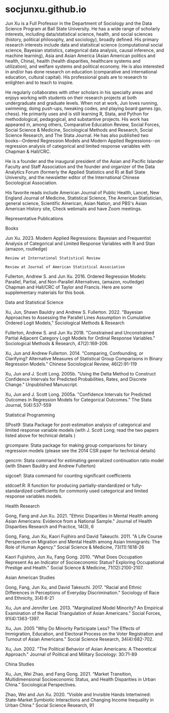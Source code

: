 # socjunxu.github.io
Jun Xu is a Full Professor  in the Department of Sociology and the Data Science Program at Ball State University. He has a wide range of scholarly interests, including data/statistical science, health, and social sciences (history, political philosophy, and sociology), broadly defined. His primary research interests include data and statistical science (computational social science, Bayesian statistics, categorical data analysis, causal inference, and machine learning), Asia and Asian America (Asian American politics and health, China),  health (health disparities, healthcare systems and utilization), and welfare systems and political economy. He is also interested in and/or has done research on education (comparative and international education, cultural capital). His professional goals are to research to enlighten and to teach to inspire.

He regularly collaborates with other scholars in his specialty areas and enjoys working with students on their research projects at both undergraduate and graduate levels. When not at work, Jun loves running, swimming, doing push-ups, tweaking codes, and playing board games (go, chess). He primarily uses and is still learning R, Stata, and Python for methodological, pedagogical, and substantive projects. His work has appeared in, among others, Comparative Education Review, Social Forces, Social Science & Medicine, Sociological Methods and Research, Social Science Research, and The Stata Journal. He has also published two books--Ordered Regression Models and Modern Applied Regressions--on regression analysis of categorical and limited response variables with Chapman & Hall/CRC.

He is a founder and the inaugural president of the Asian and Pacific Islander Faculty and Staff Association and the founder and organizer of the Data Analytics Forum (formerly the Applied Statistics and R) at Ball State University, and the newsletter editor of the International Chinese Sociological Association.

His favorite reads include American Journal of Public Health, Lancet, New England Journal of Medicine, Statistical Science, The American Statistician, general science, Scientific American, Asian Nation, and PBS's Asian American History site,  Check webmails and have Zoom meetings.

Representative Publications

Books

Jun Xu. 2023. Modern Applied Regressions: Bayesian and Frequentist Analysis of Categorical and Limited Response Variables with R and Stan (amazon, routledge)

    Review at International Statistical Review

    Review at Journal of American Statistical Association

Fullerton, Andrew S. and Jun Xu. 2016. Ordered Regression Models: Parallel, Partial, and Non-Parallel Alternatives, (amazon, routledge) Chapman and Hall/CRC of Taylor and Francis. Here are some supplementary materials for this book.

Data and Statistical Science

Xu, Jun, Shawn Bauldry and Andrew S. Fullerton. 2022. "Bayesian Approaches to Assessing the Parallel Lines Assumption in Cumulative Ordered Logit Models," Sociological Methods & Research

Fullerton, Andrew S. and Jun Xu 2018. "Constrained and Unconstrained Partial Adjacent Category Logit Models for Ordinal Response Variables." Sociological Methods & Research, 47(2):169-206.

Xu, Jun and Andrew Fullerton. 2014. "Comparing, Confounding, or Clarifying? Alternative Measures of Statistical Group Comparisons in Binary Regression Models." Chinese Sociological Review, 46(2):91-119

Xu, Jun and J. Scott Long. 2005b. "Using the Delta Method to Construct Confidence Intervals for Predicted Probabilities, Rates, and Discrete Change." Unpublished Manuscript. 

Xu, Jun and J. Scott Long. 2005a. "Confidence Intervals for Predicted Outcomes in Regression Models for Categorical Outcomes." The Stata Journal, 5(4):537-559

Statistical Programming

SPost9: Stata Package for post-estimation analysis of categorical and limited response variable models (with J. Scott Long; read the two papers listed above for technical details )

grcompare: Stata package for making group comparisons for binary regression models (please see the 2014 CSR paper for technical details)

gencrm: Stata command for estimating generalized continuation ratio model (with Shawn Bauldry and Andrew Fullerton)

sigcoef: Stata command for counting significant coefficients 

stdcoef.R: R function for producing partially-standardized or fully-standardized coefficients for commonly used categorical and limited response variables models.

Health Research

Gong, Fang and Jun Xu. 2021. "Ethnic Disparities in Mental Health among Asian Americans: Evidence from a National Sample." Journal of Health Disparities Research and Practice, 14(3), 6

Gong, Fang, Jun Xu, Kaori Fujihiro and David Takeuchi. 2011. "A Life Course Perspective on Migration and Mental Health among Asian Immigrants: The Role of Human Agency." Social Science & Medicine, 73(11):1618-26

Kaori Fujishiro, Jun Xu, Fang Gong. 2010. "What Does Occupation Represent As an Indicator of Socioeconomic Status? Exploring Occupational Prestige and Health." Social Science & Medicine, 71(12):2100-2107.

Asian American Studies

Gong, Fang, Jun Xu, and David Takeuchi. 2017. "Racial and Ethnic Differences in Perceptions of Everyday Discrimination." Sociology of Race and Ethnicity, 3(4):6-21

Xu, Jun and Jennifer Lee. 2013. "Marginalized Model Minority? An Empirical Examination of the Racial Triangulation of Asian Americans." Social Forces, 91(4):1363-1397. 

Xu, Jun. 2005 "Why Do Minority Participate Less? The Effects of Immigration, Education, and Electoral Process on the Voter Registration and Turnout of Asian Americans." Social Science Research, 34(4):682-702.

Xu, Jun. 2002. "The Political Behavior of Asian Americans: A Theoretical Approach." Journal of Political and Military Sociology: 30:71-89

China Studies

Xu, Jun, Wei Zhao, and Fang Gong. 2021.  “Market Transition, Multidimensional Socioeconomic Status, and Health Disparities in Urban China.” Sociological Perspectives.

Zhao, Wei and Jun Xu. 2020. “Visible and Invisible Hands Intertwined: State-Market Symbiotic Interactions and Changing Income Inequality in Urban China.” Social Science Research, 91
